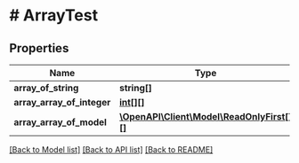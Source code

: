 # # ArrayTest

## Properties

Name | Type | Description | Notes
------------ | ------------- | ------------- | -------------
**array_of_string** | **string[]** |  | [optional]
**array_array_of_integer** | [**int[][]**](array.md) |  | [optional]
**array_array_of_model** | [**\OpenAPI\Client\Model\ReadOnlyFirst[][]**](array.md) |  | [optional]

[[Back to Model list]](../../README.md#models) [[Back to API list]](../../README.md#endpoints) [[Back to README]](../../README.md)

